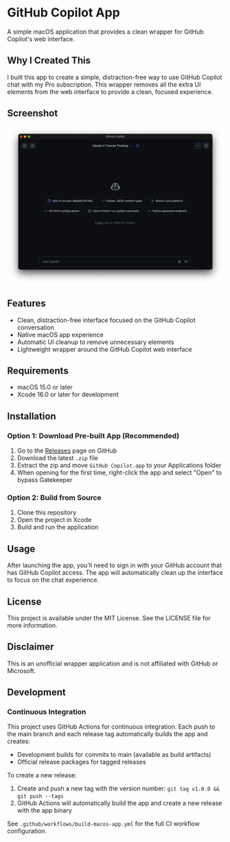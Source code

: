 # GitHub Copilot App

A simple macOS application that provides a clean wrapper for GitHub Copilot's web interface.

## Why I Created This

I built this app to create a simple, distraction-free way to use GitHub Copilot chat with my Pro subscription. This wrapper removes all the extra UI elements from the web interface to provide a clean, focused experience.

## Screenshot

![GitHub Copilot App Screenshot](screenshot.png)

## Features

- Clean, distraction-free interface focused on the GitHub Copilot conversation
- Native macOS app experience
- Automatic UI cleanup to remove unnecessary elements
- Lightweight wrapper around the GitHub Copilot web interface

## Requirements

- macOS 15.0 or later
- Xcode 16.0 or later for development

## Installation

### Option 1: Download Pre-built App (Recommended)

1. Go to the [Releases](https://github.com/YOURUSERNAME/GitHubCopilotWrapperApp/releases) page on GitHub
2. Download the latest `.zip` file
3. Extract the zip and move `GitHub Copilot.app` to your Applications folder
4. When opening for the first time, right-click the app and select "Open" to bypass Gatekeeper

### Option 2: Build from Source

1. Clone this repository
2. Open the project in Xcode
3. Build and run the application

## Usage

After launching the app, you'll need to sign in with your GitHub account that has GitHub Copilot access. The app will automatically clean up the interface to focus on the chat experience.

## License

This project is available under the MIT License. See the LICENSE file for more information.

## Disclaimer

This is an unofficial wrapper application and is not affiliated with GitHub or Microsoft.

## Development

### Continuous Integration

This project uses GitHub Actions for continuous integration. Each push to the main branch and each release tag automatically builds the app and creates:

- Development builds for commits to main (available as build artifacts)
- Official release packages for tagged releases

To create a new release:

1. Create and push a new tag with the version number: `git tag v1.0.0 && git push --tags`
2. GitHub Actions will automatically build the app and create a new release with the app binary

See `.github/workflows/build-macos-app.yml` for the full CI workflow configuration.

